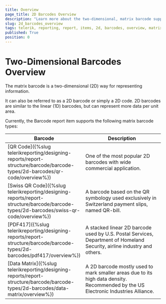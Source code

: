 ```yaml
---
title: Overview
page_title: 2D Barcodes Overview
description: "Learn more about the two-dimensional, matrix barcode support provided by the Telerik Reporting Barcode report item."
slug: 2d_barcodes_overview
tags: telerik, reporting, report, items, 2d, barcodes, overview, matrix, two-dimensional
published: True
position: 0
---
```

<style>
table th:first-of-type {
	width: 20%;
}
table th:nth-of-type(2) {
	width: 80%;
}
</style>

# Two-Dimensional Barcodes Overview

The matrix barcode is a two-dimensional (2D) way for representing information.

It can also be referred to as a 2D barcode or simply a 2D code. 2D barcodes are similar to the linear (1D) barcodes, but can represent more data per unit area.

Currently, the Barcode report item supports the following matrix barcode types:

| Barcode | Description |
| ------ | ------ |
|[QR Code]({%slug telerikreporting/designing-reports/report-structure/barcode/barcode-types/2d-barcodes/qr-code/overview%})|One of the most popular 2D barcodes with wide commercial application.|
|[Swiss QR Code]({%slug telerikreporting/designing-reports/report-structure/barcode/barcode-types/2d-barcodes/swiss-qr-code/overview%})|A barcode based on the QR symbology used exclusively in Switzerland payment slips, named QR-bill.|
|[PDF417]({%slug telerikreporting/designing-reports/report-structure/barcode/barcode-types/2d-barcodes/pdf417/overview%})|A stacked linear 2D barcode used by U.S. Postal Services, Department of Homeland Security, airline industry and others.|
|[Data Matrix]({%slug telerikreporting/designing-reports/report-structure/barcode/barcode-types/2d-barcodes/data-matrix/overview%})|A 2D barcode mostly used to mark smaller areas due to its high data density. Recommended by the US Electronic Industries Alliance. |
